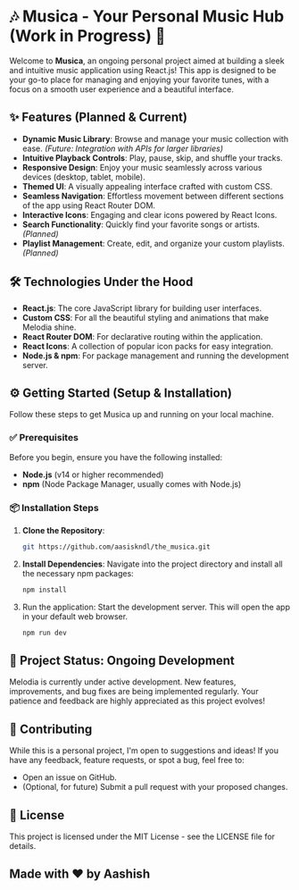 # 🎶 Musica - Your Personal Music Hub (Work in Progress) 🚀

Welcome to **Musica**, an ongoing personal project aimed at building a sleek and intuitive music application using React.js! This app is designed to be your go-to place for managing and enjoying your favorite tunes, with a focus on a smooth user experience and a beautiful interface.

## ✨ Features (Planned & Current)

- **Dynamic Music Library**: Browse and manage your music collection with ease. *(Future: Integration with APIs for larger libraries)*
- **Intuitive Playback Controls**: Play, pause, skip, and shuffle your tracks.
- **Responsive Design**: Enjoy your music seamlessly across various devices (desktop, tablet, mobile).
- **Themed UI**: A visually appealing interface crafted with custom CSS.
- **Seamless Navigation**: Effortless movement between different sections of the app using React Router DOM.
- **Interactive Icons**: Engaging and clear icons powered by React Icons.
- **Search Functionality**: Quickly find your favorite songs or artists. *(Planned)*
- **Playlist Management**: Create, edit, and organize your custom playlists. *(Planned)*

## 🛠 Technologies Under the Hood

- **React.js**: The core JavaScript library for building user interfaces.
- **Custom CSS**: For all the beautiful styling and animations that make Melodia shine.
- **React Router DOM**: For declarative routing within the application.
- **React Icons**: A collection of popular icon packs for easy integration.
- **Node.js & npm**: For package management and running the development server.

## ⚙️ Getting Started (Setup & Installation)

Follow these steps to get Musica up and running on your local machine.

### ✅ Prerequisites

Before you begin, ensure you have the following installed:

- **Node.js** (v14 or higher recommended)
- **npm** (Node Package Manager, usually comes with Node.js)

### 📦 Installation Steps

1. **Clone the Repository**:
   ```bash
   git https://github.com/aasiskndl/the_musica.git
   ```
2. **Install Dependencies**: Navigate into the project directory and install all the necessary npm packages:
   ```bash
   npm install
   ```
3. Run the application: Start the development server. This will open the app in your default web browser.
   ```bash
   npm run dev
   ```
## 🚧 Project Status: Ongoing Development
Melodia is currently under active development. New features, improvements, and bug fixes are being implemented regularly. Your patience and feedback are highly appreciated as this project evolves!

## 🤝 Contributing
While this is a personal project, I'm open to suggestions and ideas! If you have any feedback, feature requests, or spot a bug, feel free to:
- Open an issue on GitHub.
- (Optional, for future) Submit a pull request with your proposed changes.

## 📄 License
This project is licensed under the MIT License - see the LICENSE file for details.

## Made with ❤️ by Aashish
